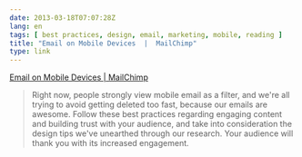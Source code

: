 ```yaml
---
date: 2013-03-18T07:07:28Z
lang: en
tags: [ best practices, design, email, marketing, mobile, reading ]
title: "Email on Mobile Devices  |  MailChimp"
type: link
---
```


[Email on Mobile Devices  | 
MailChimp](http://mailchimp.com/resources/guides/html/email-on-mobile-devices/)

> Right now, people strongly view mobile email as a filter, and we're
> all trying to avoid getting deleted too fast, because our emails are
> awesome. Follow these best practices regarding engaging content and
> building trust with your audience, and take into consideration the
> design tips we've unearthed through our research. Your audience will
> thank you with its increased engagement.

